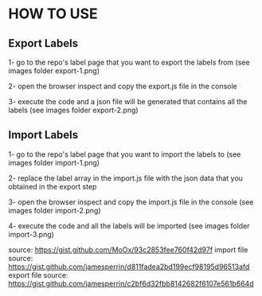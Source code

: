 # HOW TO USE

## Export Labels
1- go to the repo's label page that you want to export the labels from (see images folder export-1.png)
 
2- open the browser inspect and copy the export.js file in the console 

3- execute the code and a json file will be generated that contains all the labels (see images folder export-2.png)

## Import Labels
1- go to the repo's label page that you want to import the labels to (see images folder import-1.png)
 
2- replace the label array in the import.js file with the json data that you obtained in the export step

3- open the browser inspect and copy the import.js file in the console (see images folder import-2.png)

4- execute the code and all the labels will be imported (see images folder import-3.png)

source: https://gist.github.com/MoOx/93c2853fee760f42d97f
import file source: https://gist.github.com/jamesperrin/d811fadea2bd199ecf98195d96513afd
export file source: https://gist.github.com/jamesperrin/c2bf6d32fbb8142682f6107e561b664d
